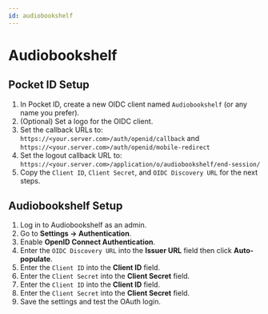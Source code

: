 ```yaml
---
id: audiobookshelf
---
```

# Audiobookshelf

## Pocket ID Setup

1. In Pocket ID, create a new OIDC client named `Audiobookshelf` (or any name you prefer).  
2. (Optional) Set a logo for the OIDC client.  
3. Set the callback URLs to:
`https://<your.server.com>/auth/openid/callback` and
`https://<your.server.com>/auth/openid/mobile-redirect`
4. Set the logout callback URL to:
`https://<your.server.com>/application/o/audiobookshelf/end-session/`
5. Copy the `Client ID`, `Client Secret`, and `OIDC Discovery URL` for the next steps.  

## Audiobookshelf Setup

1. Log in to Audiobookshelf as an admin.  
2. Go to **Settings → Authentication**.  
3. Enable **OpenID Connect Authentication**.  
4. Enter the `OIDC Discovery URL` into the **Issuer URL** field then click **Auto-populate**. 
5. Enter the `Client ID` into the **Client ID** field.  
6. Enter the `Client Secret` into the **Client Secret** field.  
7. Enter the `Client ID` into the **Client ID** field.  
8. Enter the `Client Secret` into the **Client Secret** field.  
9. Save the settings and test the OAuth login.  
